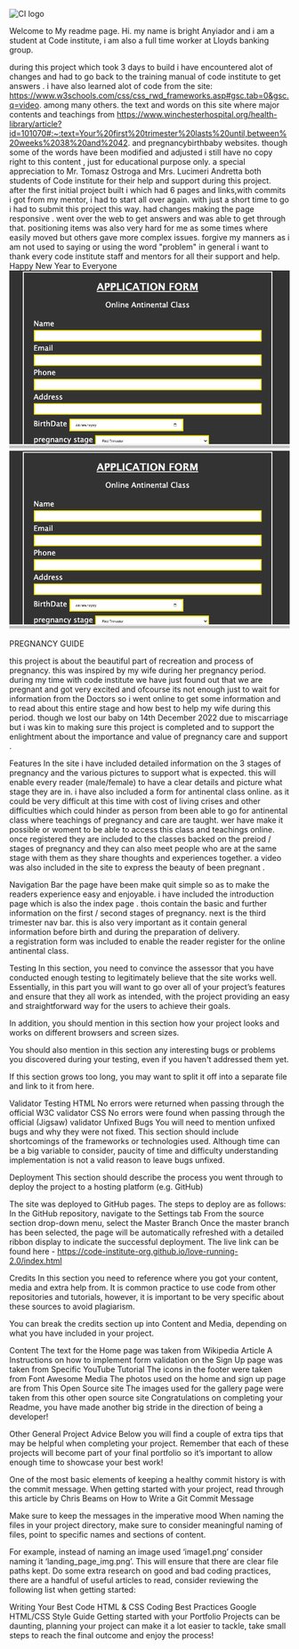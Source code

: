 ![CI logo](https://codeinstitute.s3.amazonaws.com/fullstack/ci_logo_small.png)

Welcome to My readme page.
Hi. 
my name is bright Anyiador and i am a student at Code institute, i am also a full time worker at Lloyds banking group. 

during this project which took 3 days to build i have encountered alot of changes and had to go back to the training manual of code institute to get answers . i have also learned alot of code from the site: https://www.w3schools.com/css/css_rwd_frameworks.asp#gsc.tab=0&gsc.q=video. among many others. 
the text and words on this site where major contents and teachings from https://www.winchesterhospital.org/health-library/article?id=101070#:~:text=Your%20first%20trimester%20lasts%20until,between%20weeks%2038%20and%2042. and pregnancybirthbaby websites. though some of the words have been modified and adjusted i still have no copy right to this content , just for educational purpose only.
a special appreciation to Mr. Tomasz Ostroga and Mrs. Lucimeri Andretta both students of Code institute for their help and support during this project. 
after the first initial project built i which had 6 pages and links,with commits i got from my mentor, i had to start all over again. with just a short time to go i had to submit this project this way. had changes making the page responsive . went over the web to get answers and was able to get through that. 
positioning items was also very hard for me as some times where easily moved but others gave more complex issues.
forgive my manners as i am not used to saying or using the word "problem"
in general i want to thank every code institute staff and mentors for all their support and help.
Happy New Year to Everyone
<img src="image/project1.png" alt="registration form to antinental class">
<img src="image/project1.png" alt="registration form to antinental class">

PREGNANCY GUIDE

this project is about the beautiful part of recreation and process of pregnancy. this was inspired by my wife during her pregnancy period.
during my time with code institute we have just found out that we are pregnant and got very excited and ofcourse its not enough just to wait for information from the Doctors so i went online to get some information and to read about this entire stage and how best to help my wife during this period.  though we lost our baby on 14th December 2022 due to miscarriage but i was kin to making sure this project is completed and to support the enlightment about the importance and value of pregnancy care and support .

Features
In the site i have included detailed information on the 3 stages of pregnancy and the various pictures to support what is expected. this will enable every reader (male/female) to have a clear details and picture what stage they are in. i have also included a form for antinental class online. as it could be very difficult at this time with cost of living crises and other difficulties which could hinder as person from been able to go for antinental class where teachings of pregnancy and care are taught. wer have make it possible or woment to be able to access this class and teachings online. once registered they are included to the classes backed on the preiod / stages of pregnancy and they can also meet people who are at the same stage with them as they share thoughts and experiences together.
a video was also included in the site to express the beauty of been pregnant .


Navigation Bar
the page have been make quit simple so as to make the readers experience easy and enjoyable.
i have included the introduction page which is also the index page . thois contain the basic and further information on the first / second stages of pregnancy.
next is the third trimester nav bar. this is also very important as it contain general information before birth and during the preparation of delivery.  
a registration form was included to enable the reader register for the online antinental class.


Testing
In this section, you need to convince the assessor that you have conducted enough testing to legitimately believe that the site works well. Essentially, in this part you will want to go over all of your project’s features and ensure that they all work as intended, with the project providing an easy and straightforward way for the users to achieve their goals.

In addition, you should mention in this section how your project looks and works on different browsers and screen sizes.

You should also mention in this section any interesting bugs or problems you discovered during your testing, even if you haven't addressed them yet.

If this section grows too long, you may want to split it off into a separate file and link to it from here.

Validator Testing
HTML
No errors were returned when passing through the official W3C validator
CSS
No errors were found when passing through the official (Jigsaw) validator
Unfixed Bugs
You will need to mention unfixed bugs and why they were not fixed. This section should include shortcomings of the frameworks or technologies used. Although time can be a big variable to consider, paucity of time and difficulty understanding implementation is not a valid reason to leave bugs unfixed.

Deployment
This section should describe the process you went through to deploy the project to a hosting platform (e.g. GitHub)

The site was deployed to GitHub pages. The steps to deploy are as follows:
In the GitHub repository, navigate to the Settings tab
From the source section drop-down menu, select the Master Branch
Once the master branch has been selected, the page will be automatically refreshed with a detailed ribbon display to indicate the successful deployment.
The live link can be found here - https://code-institute-org.github.io/love-running-2.0/index.html

Credits
In this section you need to reference where you got your content, media and extra help from. It is common practice to use code from other repositories and tutorials, however, it is important to be very specific about these sources to avoid plagiarism.

You can break the credits section up into Content and Media, depending on what you have included in your project.

Content
The text for the Home page was taken from Wikipedia Article A
Instructions on how to implement form validation on the Sign Up page was taken from Specific YouTube Tutorial
The icons in the footer were taken from Font Awesome
Media
The photos used on the home and sign up page are from This Open Source site
The images used for the gallery page were taken from this other open source site
Congratulations on completing your Readme, you have made another big stride in the direction of being a developer!

Other General Project Advice
Below you will find a couple of extra tips that may be helpful when completing your project. Remember that each of these projects will become part of your final portfolio so it’s important to allow enough time to showcase your best work!

One of the most basic elements of keeping a healthy commit history is with the commit message. When getting started with your project, read through this article by Chris Beams on How to Write a Git Commit Message

Make sure to keep the messages in the imperative mood
When naming the files in your project directory, make sure to consider meaningful naming of files, point to specific names and sections of content.

For example, instead of naming an image used ‘image1.png’ consider naming it ‘landing_page_img.png’. This will ensure that there are clear file paths kept.
Do some extra research on good and bad coding practices, there are a handful of useful articles to read, consider reviewing the following list when getting started:

Writing Your Best Code
HTML & CSS Coding Best Practices
Google HTML/CSS Style Guide
Getting started with your Portfolio Projects can be daunting, planning your project can make it a lot easier to tackle, take small steps to reach the final outcome and enjoy the process!
